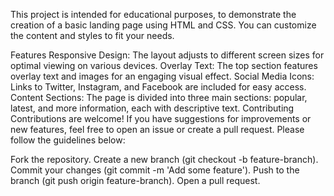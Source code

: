 This project is intended for educational purposes, to demonstrate the creation of a basic landing page using HTML and CSS. You can customize the content and styles to fit your needs.

Features
Responsive Design: The layout adjusts to different screen sizes for optimal viewing on various devices.
Overlay Text: The top section features overlay text and images for an engaging visual effect.
Social Media Icons: Links to Twitter, Instagram, and Facebook are included for easy access.
Content Sections: The page is divided into three main sections: popular, latest, and more information, each with descriptive text.
Contributing
Contributions are welcome! If you have suggestions for improvements or new features, feel free to open an issue or create a pull request. Please follow the guidelines below:

Fork the repository.
Create a new branch (git checkout -b feature-branch).
Commit your changes (git commit -m 'Add some feature').
Push to the branch (git push origin feature-branch).
Open a pull request.
